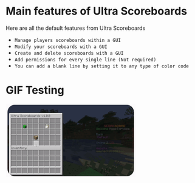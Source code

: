 # Main features of Ultra Scoreboards
Here are all the default features from Ultra Scoreboards
<br>

* `Manage players scoreboards within a GUI`
* `Modify your scoreboards with a GUI`
* `Create and delete scoreboards with a GUI`
* `Add permissions for every single line (Not required)`
* `You can add a blank line by setting it to any type of color code`

# GIF Testing
![](/uboards.gif)